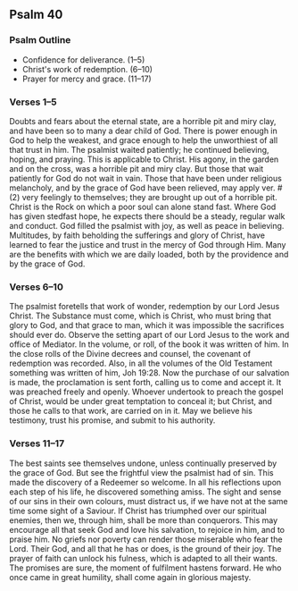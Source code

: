 ## Psalm 40

### Psalm Outline

- Confidence for deliverance. (1–5)
- Christ's work of redemption. (6–10)
- Prayer for mercy and grace. (11–17)

### Verses 1–5

Doubts and fears about the eternal state, are a horrible pit and miry clay, and have been so to many a dear child of God. There is power enough in God to help the weakest, and grace enough to help the unworthiest of all that trust in him. The psalmist waited patiently; he continued believing, hoping, and praying. This is applicable to Christ. His agony, in the garden and on the cross, was a horrible pit and miry clay. But those that wait patiently for God do not wait in vain. Those that have been under religious melancholy, and by the grace of God have been relieved, may apply ver. #(2) very feelingly to themselves; they are brought up out of a horrible pit. Christ is the Rock on which a poor soul can alone stand fast. Where God has given stedfast hope, he expects there should be a steady, regular walk and conduct. God filled the psalmist with joy, as well as peace in believing. Multitudes, by faith beholding the sufferings and glory of Christ, have learned to fear the justice and trust in the mercy of God through Him. Many are the benefits with which we are daily loaded, both by the providence and by the grace of God.

### Verses 6–10

The psalmist foretells that work of wonder, redemption by our Lord Jesus Christ. The Substance must come, which is Christ, who must bring that glory to God, and that grace to man, which it was impossible the sacrifices should ever do. Observe the setting apart of our Lord Jesus to the work and office of Mediator. In the volume, or roll, of the book it was written of him. In the close rolls of the Divine decrees and counsel, the covenant of redemption was recorded. Also, in all the volumes of the Old Testament something was written of him, Joh 19:28. Now the purchase of our salvation is made, the proclamation is sent forth, calling us to come and accept it. It was preached freely and openly. Whoever undertook to preach the gospel of Christ, would be under great temptation to conceal it; but Christ, and those he calls to that work, are carried on in it. May we believe his testimony, trust his promise, and submit to his authority.

### Verses 11–17

The best saints see themselves undone, unless continually preserved by the grace of God. But see the frightful view the psalmist had of sin. This made the discovery of a Redeemer so welcome. In all his reflections upon each step of his life, he discovered something amiss. The sight and sense of our sins in their own colours, must distract us, if we have not at the same time some sight of a Saviour. If Christ has triumphed over our spiritual enemies, then we, through him, shall be more than conquerors. This may encourage all that seek God and love his salvation, to rejoice in him, and to praise him. No griefs nor poverty can render those miserable who fear the Lord. Their God, and all that he has or does, is the ground of their joy. The prayer of faith can unlock his fulness, which is adapted to all their wants. The promises are sure, the moment of fulfilment hastens forward. He who once came in great humility, shall come again in glorious majesty.

